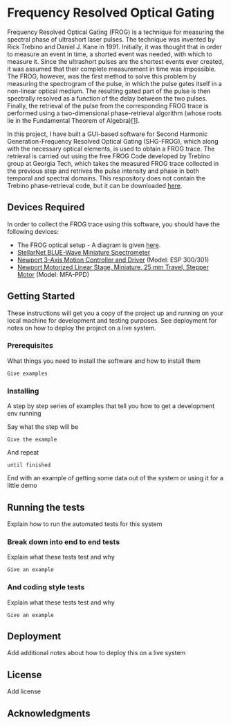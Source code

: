 # Frequency Resolved Optical Gating

Frequency Resolved Optical Gating (FROG) is a technique for measuring the spectral phase of ultrashort laser pulses. The technique was invented by Rick Trebino and Daniel J. Kane in 1991. Initially, it was thought that in order to measure an event in time, a shorted event was needed, with which to measure it. Since the ultrashort pulses are the shortest events ever created, it was assumed that their complete measurement in time was impossible. The FROG, however, was the first method to solve this problem by measuring the spectrogram of the pulse, in which the pulse gates itself in a non-linear optical medium. The resulting gated part of the pulse is then spectrally resolved as a function of the delay between the two pulses. Finally, the retrieval of the pulse from the corresponding FROG trace is performed using a two-dimensional phase-retrieval algorithm (whose roots lie in the Fundamental Theorem of Algebra)[[1]]. 

In this project, I have built a GUI-based software for Second Harmonic Generation-Frequency Resolved Optical Gating (SHG-FROG), which along with the necessary optical elements, is used to obtain a FROG trace. The retrieval is carried out using the free FROG Code developed by Trebino group at Georgia Tech, which takes the measured FROG trace collected in the previous step and retrives the pulse intensity and phase in both temporal and spectral domains. This respository does not contain the Trebino phase-retrieval code, but it can be downloaded [here][2].    

## Devices Required

In order to collect the FROG trace using this software, you should have the following devices:
* The FROG optical setup - A diagram is given [here][3]. 
* [StellarNet BLUE-Wave Miniature Spectrometer][4] 
* [Newport 3-Axis Motion Controller and Driver][5] (Model: ESP 300/301) 
* [Newport Motorized Linear Stage, Miniature, 25 mm Travel, Stepper Motor][6] (Model: MFA-PPD)


## Getting Started

These instructions will get you a copy of the project up and running on your local machine for development and testing purposes. See deployment for notes on how to deploy the project on a live system.

### Prerequisites

What things you need to install the software and how to install them

```
Give examples
```

### Installing

A step by step series of examples that tell you how to get a development env running

Say what the step will be

```
Give the example
```

And repeat

```
until finished
```

End with an example of getting some data out of the system or using it for a little demo

## Running the tests

Explain how to run the automated tests for this system

### Break down into end to end tests

Explain what these tests test and why

```
Give an example
```

### And coding style tests

Explain what these tests test and why

```
Give an example
```

## Deployment

Add additional notes about how to deploy this on a live system




## License

Add license

## Acknowledgments


[1]: https://link.springer.com/book/10.1007%2F978-1-4615-1181-6
[2]: https://onedrive.live.com/?authkey=%21AOtakabqcXVfiOw&id=651160A0FAB1C3EF%21462&cid=651160A0FAB1C3EF
[3]: https://en.wikipedia.org/wiki/Frequency-resolved_optical_gating#/media/File:SHG_FROG.png
[4]: https://www.stellarnet.us/wp-content/uploads/StellarNet-BLUE-Wave-SPEC.pdf
[5]: https://www.newport.com/f/esp301-3-axis-dc-and-stepper-motion-controller?q=esp300:relevance:isObsolete:false:npCategory:esp301-3-axis-dc-%26-stepper-motion-controller
[6]: https://www.newport.com/p/MFA-PPD



